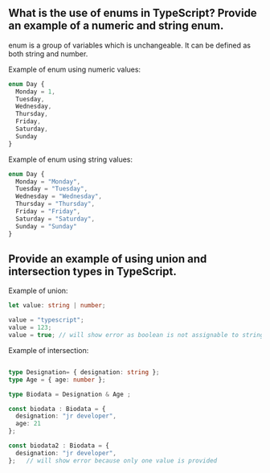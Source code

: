 ## What is the use of enums in TypeScript? Provide an example of a numeric and string enum.
enum is a group of variables which is unchangeable. It can be defined as both string and number.

Example of enum using numeric values:
```ts
enum Day {
  Monday = 1,
  Tuesday,
  Wednesday,
  Thursday,
  Friday,
  Saturday,
  Sunday
}

```

Example of enum using string values:
```ts
enum Day {
  Monday = "Monday",
  Tuesday = "Tuesday",
  Wednesday = "Wednesday",
  Thursday = "Thursday",
  Friday = "Friday",
  Saturday = "Saturday",
  Sunday = "Sunday"
}

```

## Provide an example of using union and intersection types in TypeScript.

Example of union:

```ts
let value: string | number;

value = "typescript";   
value = 123; 
value = true; // will show error as boolean is not assignable to string or number.

```

Example of intersection:


```ts

type Designation= { designation: string }; 
type Age = { age: number }; 

type Biodata = Designation & Age ; 

const biodata : Biodata = { 
  designation: "jr developer", 
  age: 21 
};

const biodata2 : Biodata = { 
  designation: "jr developer", 
};   // will show error because only one value is provided


```






